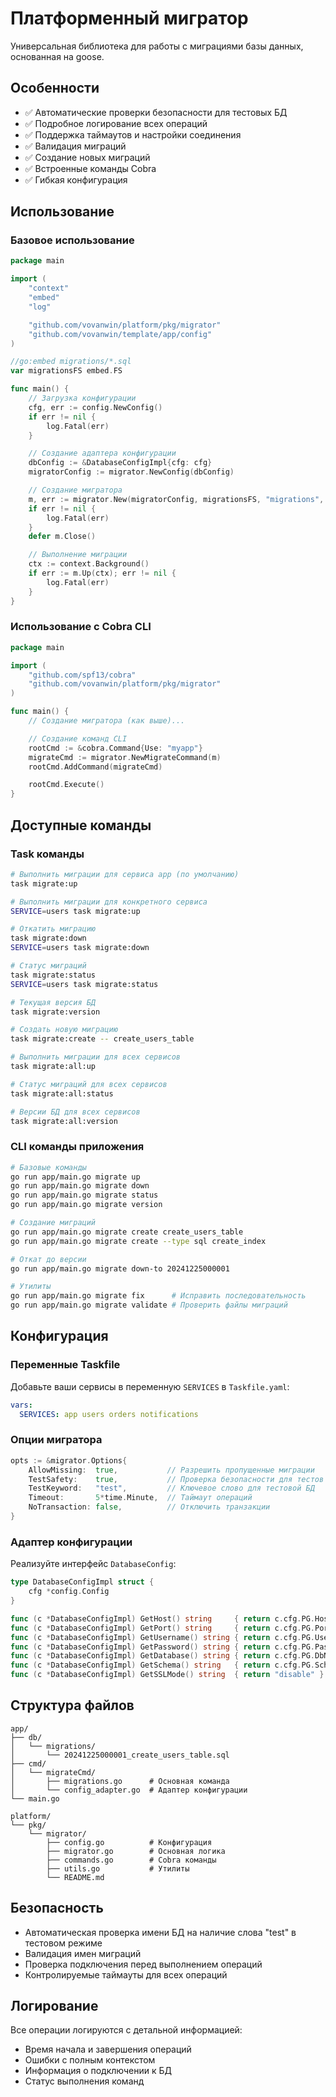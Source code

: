 # Платформенный мигратор

Универсальная библиотека для работы с миграциями базы данных, основанная на goose.

## Особенности

- ✅ Автоматические проверки безопасности для тестовых БД
- ✅ Подробное логирование всех операций
- ✅ Поддержка таймаутов и настройки соединения
- ✅ Валидация миграций
- ✅ Создание новых миграций
- ✅ Встроенные команды Cobra
- ✅ Гибкая конфигурация

## Использование

### Базовое использование

```go
package main

import (
    "context"
    "embed"
    "log"

    "github.com/vovanwin/platform/pkg/migrator"
    "github.com/vovanwin/template/app/config"
)

//go:embed migrations/*.sql
var migrationsFS embed.FS

func main() {
    // Загрузка конфигурации
    cfg, err := config.NewConfig()
    if err != nil {
        log.Fatal(err)
    }

    // Создание адаптера конфигурации
    dbConfig := &DatabaseConfigImpl{cfg: cfg}
    migratorConfig := migrator.NewConfig(dbConfig)

    // Создание мигратора
    m, err := migrator.New(migratorConfig, migrationsFS, "migrations", nil)
    if err != nil {
        log.Fatal(err)
    }
    defer m.Close()

    // Выполнение миграции
    ctx := context.Background()
    if err := m.Up(ctx); err != nil {
        log.Fatal(err)
    }
}
```

### Использование с Cobra CLI

```go
package main

import (
    "github.com/spf13/cobra"
    "github.com/vovanwin/platform/pkg/migrator"
)

func main() {
    // Создание мигратора (как выше)...

    // Создание команд CLI
    rootCmd := &cobra.Command{Use: "myapp"}
    migrateCmd := migrator.NewMigrateCommand(m)
    rootCmd.AddCommand(migrateCmd)

    rootCmd.Execute()
}
```

## Доступные команды

### Task команды

```bash
# Выполнить миграции для сервиса app (по умолчанию)
task migrate:up

# Выполнить миграции для конкретного сервиса
SERVICE=users task migrate:up

# Откатить миграцию
task migrate:down
SERVICE=users task migrate:down

# Статус миграций
task migrate:status
SERVICE=users task migrate:status

# Текущая версия БД
task migrate:version

# Создать новую миграцию
task migrate:create -- create_users_table

# Выполнить миграции для всех сервисов
task migrate:all:up

# Статус миграций для всех сервисов
task migrate:all:status

# Версии БД для всех сервисов
task migrate:all:version
```

### CLI команды приложения

```bash
# Базовые команды
go run app/main.go migrate up
go run app/main.go migrate down
go run app/main.go migrate status
go run app/main.go migrate version

# Создание миграций
go run app/main.go migrate create create_users_table
go run app/main.go migrate create --type sql create_index

# Откат до версии
go run app/main.go migrate down-to 20241225000001

# Утилиты
go run app/main.go migrate fix      # Исправить последовательность
go run app/main.go migrate validate # Проверить файлы миграций
```

## Конфигурация

### Переменные Taskfile

Добавьте ваши сервисы в переменную `SERVICES` в `Taskfile.yaml`:

```yaml
vars:
  SERVICES: app users orders notifications
```

### Опции мигратора

```go
opts := &migrator.Options{
    AllowMissing:  true,           // Разрешить пропущенные миграции
    TestSafety:    true,           // Проверка безопасности для тестов
    TestKeyword:   "test",         // Ключевое слово для тестовой БД
    Timeout:       5*time.Minute,  // Таймаут операций
    NoTransaction: false,          // Отключить транзакции
}
```

### Адаптер конфигурации

Реализуйте интерфейс `DatabaseConfig`:

```go
type DatabaseConfigImpl struct {
    cfg *config.Config
}

func (c *DatabaseConfigImpl) GetHost() string     { return c.cfg.PG.HostPG }
func (c *DatabaseConfigImpl) GetPort() string     { return c.cfg.PG.PortPG }
func (c *DatabaseConfigImpl) GetUsername() string { return c.cfg.PG.UserPG }
func (c *DatabaseConfigImpl) GetPassword() string { return c.cfg.PG.PasswordPG }
func (c *DatabaseConfigImpl) GetDatabase() string { return c.cfg.PG.DbNamePG }
func (c *DatabaseConfigImpl) GetSchema() string   { return c.cfg.PG.SchemePG }
func (c *DatabaseConfigImpl) GetSSLMode() string  { return "disable" }
```

## Структура файлов

```
app/
├── db/
│   └── migrations/
│       └── 20241225000001_create_users_table.sql
├── cmd/
│   └── migrateCmd/
│       ├── migrations.go      # Основная команда
│       └── config_adapter.go  # Адаптер конфигурации
└── main.go

platform/
└── pkg/
    └── migrator/
        ├── config.go          # Конфигурация
        ├── migrator.go        # Основная логика
        ├── commands.go        # Cobra команды
        ├── utils.go           # Утилиты
        └── README.md
```

## Безопасность

- Автоматическая проверка имени БД на наличие слова "test" в тестовом режиме
- Валидация имен миграций
- Проверка подключения перед выполнением операций
- Контролируемые таймауты для всех операций

## Логирование

Все операции логируются с детальной информацией:
- Время начала и завершения операций
- Ошибки с полным контекстом
- Информация о подключении к БД
- Статус выполнения команд